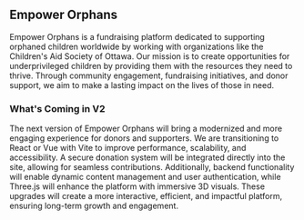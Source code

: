 <h2>Empower Orphans</h2> 
<p>Empower Orphans is a fundraising platform dedicated to supporting orphaned children worldwide by working with organizations like the Children's Aid Society of Ottawa. Our mission is to create opportunities for underprivileged children by providing them with the resources they need to thrive. Through community engagement, fundraising initiatives, and donor support, we aim to make a lasting impact on the lives of those in need.</p>

<h3>What's Coming in V2</h3>
<p>The next version of Empower Orphans will bring a modernized and more engaging experience for donors and supporters. We are transitioning to React or Vue with Vite to improve performance, scalability, and accessibility. A secure donation system will be integrated directly into the site, allowing for seamless contributions. Additionally, backend functionality will enable dynamic content management and user authentication, while Three.js will enhance the platform with immersive 3D visuals. These upgrades will create a more interactive, efficient, and impactful platform, ensuring long-term growth and engagement.</p>
